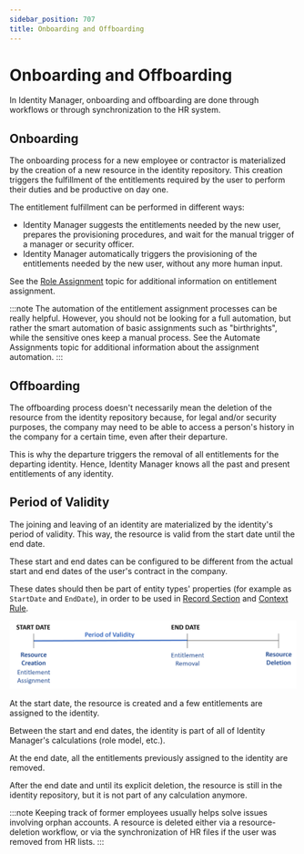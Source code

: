 ```yaml
---
sidebar_position: 707
title: Onboarding and Offboarding
---
```


# Onboarding and Offboarding

In Identity Manager, onboarding and offboarding are done through workflows or through synchronization to the HR system.

## Onboarding

The onboarding process for a new employee or contractor is materialized by the creation of a new resource in the identity repository. This creation triggers the fulfillment of the entitlements required by the user to perform their duties and be productive on day one.

The entitlement fulfillment can be performed in different ways:

* Identity Manager suggests the entitlements needed by the new user, prepares the provisioning procedures, and wait for the manual trigger of a manager or security officer.
* Identity Manager automatically triggers the provisioning of the entitlements needed by the new user, without any more human input.

See the [Role Assignment](../../../role-assignment/index "Role Assignment") topic for additional information on entitlement assignment.

:::note
The automation of the entitlement assignment processes can be really helpful. However, you should not be looking for a full automation, but rather the smart automation of basic assignments such as "birthrights", while the sensitive ones keep a manual process.
See the
Automate Assignments
topic for additional information about the assignment automation.
:::

## Offboarding

The offboarding process doesn't necessarily mean the deletion of the resource from the identity repository because, for legal and/or security purposes, the company may need to be able to access a person's history in the company for a certain time, even after their departure.

This is why the departure triggers the removal of all entitlements for the departing identity. Hence, Identity Manager knows all the past and present entitlements of any identity.

## Period of Validity

The joining and leaving of an identity are materialized by the identity's period of validity. This way, the resource is valid from the start date until the end date.

These start and end dates can be configured to be different from the actual start and end dates of the user's contract in the company.
  
  
These dates should then be part of entity types' properties (for example as `StartDate` and `EndDate`), in order to be used in [Record Section](../../../toolkit/xml-configuration/provisioning/recordsection/index) and [Context Rule](../../../toolkit/xml-configuration/provisioning/contextrule/index "ContextRule").

![Identities - Validity Period](../../../../../../../../static/images/Usercube_6.2/Content/Resources/Images/validityPeriod.png)

At the start date, the resource is created and a few entitlements are assigned to the identity.

Between the start and end dates, the identity is part of all of Identity Manager's calculations (role model, etc.).

At the end date, all the entitlements previously assigned to the identity are removed.

After the end date and until its explicit deletion, the resource is still in the identity repository, but it is not part of any calculation anymore.

:::note
Keeping track of former employees usually helps solve issues involving orphan accounts.
A resource is deleted either via a resource-deletion workflow, or via the synchronization of HR files if the user was removed from HR lists.
:::